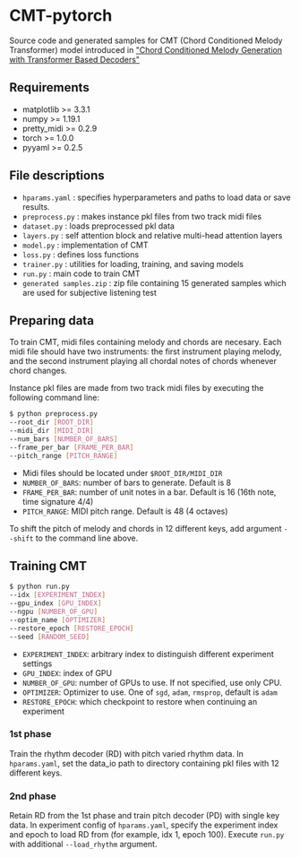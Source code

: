 # CMT-pytorch
Source code and generated samples for CMT (Chord Conditioned Melody Transformer) model introduced in 
["Chord Conditioned Melody Generation with Transformer Based Decoders"](https://ieeexplore.ieee.org/abstract/document/9376975)


## Requirements
- matplotlib >= 3.3.1
- numpy >= 1.19.1
- pretty_midi >= 0.2.9
- torch >= 1.0.0
- pyyaml >= 0.2.5

## File descriptions
  * `hparams.yaml` : specifies hyperparameters and paths to load data or save results.
  * `preprocess.py` : makes instance pkl files from two track midi files
  * `dataset.py` : loads preprocessed pkl data
  * `layers.py` : self attention block and relative multi-head attention layers
  * `model.py` : implementation of CMT
  * `loss.py` : defines loss functions
  * `trainer.py` : utilities for loading, training, and saving models 
  * `run.py` : main code to train CMT
  * `generated samples.zip` : zip file containing 15 generated samples 
  which are used for subjective listening test

## Preparing data
To train CMT, midi files containing melody and chords are necesary. 
Each midi file should have two instruments: 
the first instrument playing melody, 
and the second instrument playing all chordal notes of chords whenever chord changes.

Instance pkl files are made from two track midi files
by executing the following command line:
```bash 
$ python preprocess.py 
--root_dir [ROOT_DIR]
--midi_dir [MIDI_DIR]
--num_bars [NUMBER_OF_BARS]
--frame_per_bar [FRAME_PER_BAR]
--pitch_range [PITCH_RANGE]
```

  * Midi files should be located under `$ROOT_DIR/MIDI_DIR`
  * `NUMBER_OF_BARS`: number of bars to generate. Default is 8
  * `FRAME_PER_BAR`: number of unit notes in a bar. Default is 16 (16th note, time signature 4/4)
  * `PITCH_RANGE`: MIDI pitch range. Default is 48 (4 octaves)
  
To shift the pitch of melody and chords in 12 different keys, 
add argument `--shift` to the command line above.

## Training CMT
```bash 
$ python run.py 
--idx [EXPERIMENT_INDEX] 
--gpu_index [GPU_INDEX]
--ngpu [NUMBER_OF_GPU]
--optim_name [OPTIMIZER]
--restore_epoch [RESTORE_EPOCH]
--seed [RANDOM_SEED]
```

  * `EXPERIMENT_INDEX`: arbitrary index to distinguish different experiment settings
  * `GPU_INDEX`: index of GPU
  * `NUMBER_OF_GPU`: number of GPUs to use. If not specified, use only CPU.
  * `OPTIMIZER`: Optimizer to use. One of `sgd`, `adam`, `rmsprop`, default is `adam`
  * `RESTORE_EPOCH`: which checkpoint to restore when continuing an experiment
 
### 1st phase
Train the rhythm decoder (RD) with pitch varied rhythm data.
In `hparams.yaml`, set the data_io path to directory containing pkl files with 12 different keys.


### 2nd phase
Retain RD from the 1st phase and train pitch decoder (PD) with single key data.
In experiment config of `hparams.yaml`, specify the experiment index and epoch to load RD from (for example, idx 1, epoch 100).
Execute `run.py` with additional `--load_rhythm` argument.

